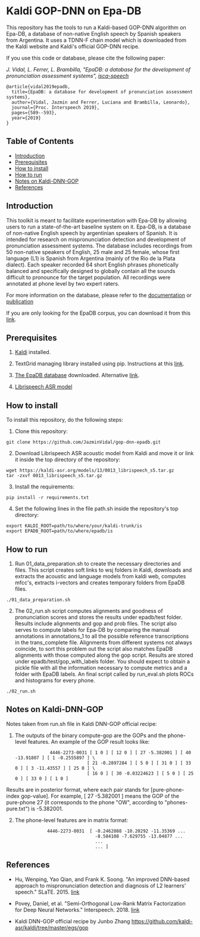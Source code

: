 # Kaldi GOP-DNN on Epa-DB

This repository has the tools to run a Kaldi-based GOP-DNN algorithm on Epa-DB, a database of non-native English speech by Spanish speakers from Argentina. It uses a TDNN-F chain model which is downloaded from the Kaldi website and Kaldi's official GOP-DNN recipe.

If you use this code or database, please cite the following paper:

*J. Vidal, L. Ferrer, L. Brambilla, "EpaDB: a database for the development of pronunciation assessment systems", [isca-speech](https://www.isca-speech.org/archive/Interspeech_2019/abstracts/1839.html)*

```
@article{vidal2019epadb,
  title={EpaDB: a database for development of pronunciation assessment systems},
  author={Vidal, Jazmin and Ferrer, Luciana and Brambilla, Leonardo},
  journal={Proc. Interspeech 2019},
  pages={589--593},
  year={2019}
}
```


## Table of Contents
* [Introduction](#introduction)
* [Prerequisites](#prerequisites)
* [How to install](#how-to-install)
* [How to run](#how-to-run)
* [Notes on Kaldi-DNN-GOP](#Notes-on-Kaldi-DNN-GOP)
* [References](#references)


## Introduction

This toolkit is meant to facilitate experimentation with Epa-DB by allowing users to run a state-of-the-art baseline system on it.
Epa-DB, is a database of non-native English speech by argentinian speakers of Spanish. It is intended for research on mispronunciation detection
and development of pronunciation assessment systems.
The database includes recordings from 50 non-native speakers of English, 25 male and 25 female, whose first language (L1) is Spanish from Argentina (mainly of the Rio de la Plata dialect).
Each speaker recorded 64 short English phrases phonetically balanced and specifically designed to globally contain all the sounds difficult to pronounce for the target population.
All recordings were annotated at phone level by two expert raters.

For more information on the database, please refer to the [documentation](https://drive.google.com/file/d/1JCTHSF97V7M9A8FiPzf1YurLcZ5H5mFS/view?usp=sharing) or [publication](https://www.isca-speech.org/archive/Interspeech_2019/abstracts/1839.html)

If you are only looking for the EpaDB corpus, you can download it from this [link](https://drive.google.com/file/d/12wD6CzVagrwZQcMTgTxw2_7evjZmPQym/view?usp=sharing).

## Prerequisites

1. [Kaldi](http://kaldi-asr.org/) installed.

2. TextGrid managing library installed using pip. Instructions at this [link](https://pypi.org/project/praat-textgrids/).

3. [The EpaDB database](https://drive.google.com/file/d/12wD6CzVagrwZQcMTgTxw2_7evjZmPQym/view?usp=sharing) downloaded. Alternative [link](https://www.dropbox.com/s/rqw921442z1tvd8/epadb.zip?dl=0).

4. [Librispeech ASR model](https://kaldi-asr.org/models/m13)



## How to install

To install this repository, do the following steps:

1. Clone this repository:
```
git clone https://github.com/JazminVidal/gop-dnn-epadb.git
```

2. Download Librispeech ASR acoustic model from Kaldi and move it or link it inside the top directory of the repository:

```
wget https://kaldi-asr.org/models/13/0013_librispeech_s5.tar.gz
tar -zxvf 0013_librispeech_s5.tar.gz
```

3. Install the requirements:

```
pip install -r requirements.txt
```

4. Set the following lines in the file path.sh inside the repository's top directory:
```
export KALDI_ROOT=path/to/where/your/kaldi-trunk/is
export EPADB_ROOT=path/to/where/epadb/is
```

## How to run

1. Run 01_data_preparation.sh to create the necessary directories and files. This script creates soft links to wsj folders in Kaldi, downloads and extracts the acoustic and language models from kaldi web, computes mfcc's, extracts i-vectors and creates temporary folders from EpaDB files.

```
./01_data_preparation.sh
```

2. The 02_run.sh script computes alignments and goodness of pronunciation scores and stores the results under epadb/test folder. Results include alignments and gop and prob files. The script also serves to compute labels for Epa-DB by comparing the manual annotations in annotations_1 to all the possible reference transcriptions in the trans_complete file. Alignments from different systems not always coincide, to sort this problem out the script also matches EpaDB alignments with those computed along the gop script. Results are stored under epadb/test/gop_with_labels folder. You should expect to obtain a pickle file with all the information necessary to compute metrics and a folder with EpaDB labels. An final script called by run_eval.sh plots ROCs and histograms for every phone.

```
./02_run.sh
```

## Notes on Kaldi-DNN-GOP

Notes taken from run.sh file in Kaldi DNN-GOP official recipe:

1. The outputs of the binary compute-gop are the GOPs and the phone-level features. An example of the GOP result looks like:

                    4446-2273-0031 [ 1 0 ] [ 12 0 ] [ 27 -5.382001 ] [ 40 -13.91807 ] [ 1 -0.2555897 ] \
                                  [ 21 -0.2897284 ] [ 5 0 ] [ 31 0 ] [ 33 0 ] [ 3 -11.43557 ] [ 25 0 ] \
                                  [ 16 0 ] [ 30 -0.03224623 ] [ 5 0 ] [ 25 0 ] [ 33 0 ] [ 1 0 ]

Results are in posterior format, where each pair stands for [pure-phone-index gop-value]. For example, [ 27 -5.382001 ] means the GOP of the pure-phone 27 (it corresponds to the phone "OW", according to "phones-pure.txt") is -5.382001.

2. The phone-level features are in matrix format:

                   4446-2273-0031  [ -0.2462088 -10.20292 -11.35369 ...
                                     -8.584108 -7.629755 -13.04877 ...
                                     ...
                                     ... ]


## References

* Hu, Wenping, Yao Qian, and Frank K. Soong. "An improved DNN-based approach to mispronunciation detection and diagnosis of L2 learners' speech." SLaTE. 2015. [link](https://www.slate2015.org/files/submissions/Hu15-AID.pdf)

* Povey, Daniel, et al. "Semi-Orthogonal Low-Rank Matrix Factorization for Deep Neural Networks." Interspeech. 2018. [link](https://www.danielpovey.com/files/2018_interspeech_tdnnf.pdf)

* Kaldi DNN-GOP official recipe by Junbo Zhang https://github.com/kaldi-asr/kaldi/tree/master/egs/gop
